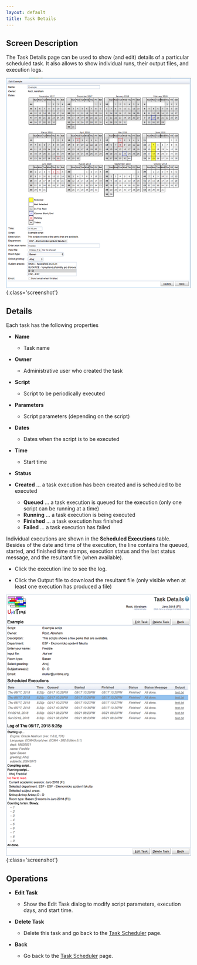 ```yaml
---
layout: default
title: Task Details
---
```



## Screen Description

The Task Details page can be used to show (and edit) details of a particular scheduled task. It also allows to show individual runs, their output files, and execution logs.

![Task Details](images/task-details-2.png){:class='screenshot'}

## Details

Each task has the following properties

* **Name**
	* Task name

* **Owner**
	* Administrative user who created the task

* **Script**
	* Script to be periodically executed

* **Parameters**
	* Script parameters (depending on the script)

* **Dates**
	* Dates when the script is to be executed

* **Time**
	* Start time

* **Status**

* **Created** ... a task execution has been created and is scheduled to be executed
	* **Queued** ... a task execution is queued for the execution (only one script can be running at a time)
	* **Running** ... a task execution is being executed
	* **Finished** ... a task execution has finished
	* **Failed** ... a task execution has failed

Individual executions are shown in the **Scheduled Executions** table. Besides of the date and time of the execution, the line contains the queued, started, and finished time stamps, execution status and the last status message, and the resultant file (when available).

* Click the execution line to see the log.

* Click the Output file to download the resultant file (only visible when at least one execution has produced a file)


![Task Details](images/task-details-1.png){:class='screenshot'}

## Operations

* **Edit Task**
	* Show the Edit Task dialog to modify script parameters, execution days, and start time.

* **Delete Task**
	* Delete this task and go back to the [Task Scheduler](task-scheduler) page.

* **Back**
	* Go back to the [Task Scheduler](task-scheduler) page.
